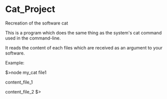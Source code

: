 # Cat_Project

Recreation of the software cat

This is a program which does the same thing as the system's cat command used in the command-line. 

It reads the content of each files which are received as an argument to your software.

Example:

$>node my_cat file1

content_file_1

content_file_2
$>
